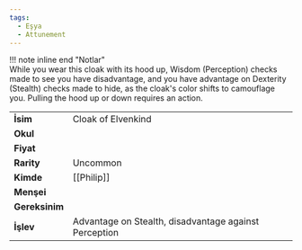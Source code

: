 ```yaml
---
tags:
  - Eşya
  - Attunement
---  
```

  
  
!!! note inline end "Notlar"  
	While you wear this cloak with its hood up, Wisdom (Perception) checks made to see you have disadvantage, and you have advantage on Dexterity (Stealth) checks made to hide, as the cloak's color shifts to camouflage you. Pulling the hood up or down requires an action.     
  
|  |  |  
|---|---|  
| **İsim** | Cloak of Elvenkind|  
| **Okul** | |  
| **Fiyat** | |  
| **Rarity** | Uncommon|  
| **Kimde** | [[Philip]]|  
| **Menşei** | |  
| **Gereksinim** | |  
| **İşlev** | Advantage on Stealth, disadvantage against Perception|  
  
  
